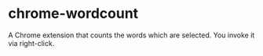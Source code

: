 # chrome-wordcount
A Chrome extension that counts the words which are selected. You invoke it via right-click.
